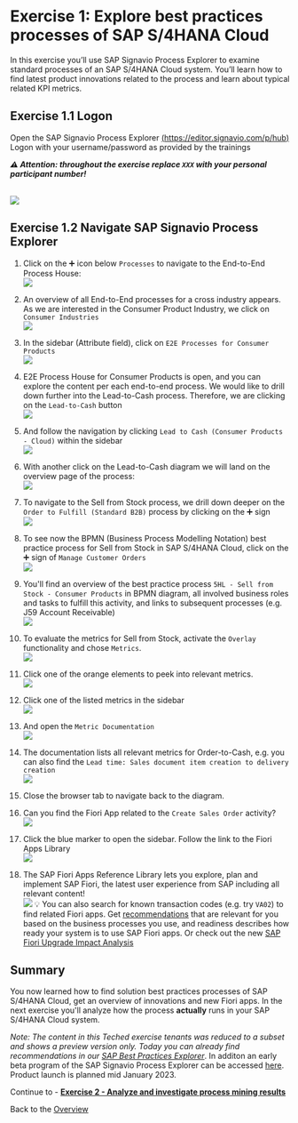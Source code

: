 # Exercise 1: Explore best practices processes of SAP S/4HANA Cloud

In this exercise you’ll use SAP Signavio Process Explorer to examine standard processes of an SAP S/4HANA Cloud system. You’ll learn how to find latest product innovations related to the process and learn about typical related KPI metrics. 


## Exercise 1.1 Logon

Open the SAP Signavio Process Explorer [(https://editor.signavio.com/p/hub)](https://editor.signavio.com/p/hub)
Logon with your username/password as provided by the trainings 

_**⚠️ Attention: throughout the exercise replace `XXX` with your personal participant number!**_

<br>![](images/0_001.png)




## Exercise 1.2 Navigate SAP Signavio Process Explorer

1. Click on the ➕ icon below `Processes` to navigate to the End-to-End Process House: 
<br>![](images/0_002.png)

2. An overview of all End-to-End processes for a cross industry appears. As we are interested in the Consumer Product Industry, we click on `Consumer Industries` 
<br>![](images/0_003.png)

3. In the sidebar (Attribute field), click on `E2E Processes for Consumer Products`
<br>![](images/0_004.png)

4. E2E Process House for Consumer Products is open, and you can explore the content per each end-to-end process. We would like to drill down further into the Lead-to-Cash process. Therefore, we are clicking on the `Lead-to-Cash` button
<br>![](images/0_011.png)

5. And follow the navigation by clicking `Lead to Cash (Consumer Products - Cloud)` within the sidebar
<br>![](images/0_012.png)

6. With another click on the Lead-to-Cash diagram we will land on the overview page of the process: 
<br>![](images/0_013.png)

7. To navigate to the Sell from Stock process, we drill down deeper on the `Order to Fulfill (Standard B2B)` process by clicking on the ➕ sign
<br>![](images/0_006.png)

8. To see now the BPMN (Business Process Modelling Notation) best practice process for Sell from Stock in SAP S/4HANA Cloud, click on the ➕ sign of `Manage Customer Orders`
<br>![](images/0_007.png)

9. You'll find an overview of the best practice process `5HL - Sell from Stock - Consumer Products` in BPMN diagram, all involved business roles and tasks to fulfill this activity, and links to subsequent processes (e.g. J59 Account Receivable)
<br>![](images/0_008.png)

10. To evaluate the metrics for Sell from Stock, activate the `Overlay` functionality and chose `Metrics`.
<br>![](images/0_009.png)

11. Click one of the orange elements to peek into relevant metrics. 
<br>![](images/0_010.png)

12. Click one of the listed metrics in the sidebar 
<br>![](images/0_018.png)

13. And open the `Metric Documentation` 
<br>![](images/0_019.png)

14. The documentation lists all relevant metrics for Order-to-Cash, e.g. you can also find the `Lead time: Sales document item creation to delivery creation`
<br>![](images/0_020.png)

15. Close the browser tab to navigate back to the diagram.

16. Can you find the Fiori App related to the `Create Sales Order` activity? 
<br>![](images/0_014.png)

17. Click the blue marker to open the sidebar. Follow the link to the Fiori Apps Library
<br>![](images/0_015.png)

18. The SAP Fiori Apps Reference Library lets you explore, plan and implement SAP Fiori, the latest user experience from SAP including all relevant content!
<br>![](images/0_016.png)
💡 You can also search for known transaction codes (e.g. try `VA02`) to find related Fiori apps. Get [recommendations](https://help.sap.com/docs/SAP%20Fiori%20Apps%20Reference%20Library/187a50cf8191418ab7b52505fcef1789/0f2b580b2e454a5a91b79119350ff4e7.html) that are relevant for you based on the business processes you use, and readiness describes how ready your system is to use SAP Fiori apps. Or check out the new [SAP Fiori Upgrade Impact Analysis](https://help.sap.com/docs/SAP%20Fiori%20Apps%20Reference%20Library/187a50cf8191418ab7b52505fcef1789/5d5ede164e4a4e95b32431c02c58dfac.html)


## Summary

You now learned how to find solution best practices processes of SAP S/4HANA Cloud, get an overview of innovations and new Fiori apps. In the next exercise you'll analyze how the process **actually** runs in your SAP S/4HANA Cloud system.

*Note: The content in this Teched exercise tenants was reduced to a subset and  shows a preview version only. Today you can already find recommendations in our [SAP Best Practices Explorer](https://rapid.sap.com)*. In additon an early beta program of the SAP Signavio Process Explorer can be accessed [here](https://www.signavio.com/one-process-acceleration-layer/). Product launch is planned mid January 2023.

Continue to - **[Exercise 2 - Analyze and investigate process mining results](../ex2/README.md)**

Back to the [Overview](../../README.md)
